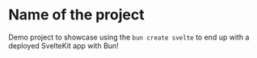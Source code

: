 # Name of the project

Demo project to showcase using the `bun create svelte` to end up with a deployed SvelteKit app with Bun!
